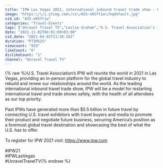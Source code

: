 ```yaml
---
title: "IPW Las Vegas 2021, international inbound travel trade show - Unravel Travel TV"
image: "https:\/\/i.ytimg.com\/vi\/A55-oK5ft1w\/hqdefault.jpg"
vid_id: "A55-oK5ft1w"
categories: "Travel-Events"
tags: ["Unravel Travel TV","Leslie Graham","U.S. Travel Association’s IPW"]
date: "2021-11-02T04:01:09+03:00"
vid_date: "2021-04-02T11:36:16Z"
duration: "PT2M12S"
viewcount: "919"
likeCount: "6"
dislikeCount: "1"
channel: "Unravel Travel TV"
---
```

{% raw %}U.S. Travel Association’s IPW will reunite the world in 2021 in Las Vegas, providing an in-person platform for the global travel industry to rebuild and renew our relationships around the world. As the leading international inbound travel trade show, IPW will be a model for restarting international travel and trade shows safely, with the health of all attendees as our top priority. <br /><br />Past IPWs have generated more than $5.5 billion in future travel by connecting U.S. travel exhibitors with travel buyers and media to promote their product and negotiate future business, securing America’s position as a foremost global travel destination and showcasing the best of what the U.S. has to offer.<br /><br />To register for IPW 2021 visit:  <a rel="nofollow" target="blank" href="https://www.ipw.com">https://www.ipw.com</a><br /><br />#IPW21<br />#IPWLasVegas<br />#UnravelTravelTV{% endraw %}
